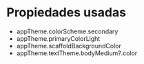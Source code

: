 # Propiedades usadas

* appTheme.colorScheme.secondary
* appTheme.primaryColorLight
* appTheme.scaffoldBackgroundColor
* appTheme.textTheme.bodyMedium?.color